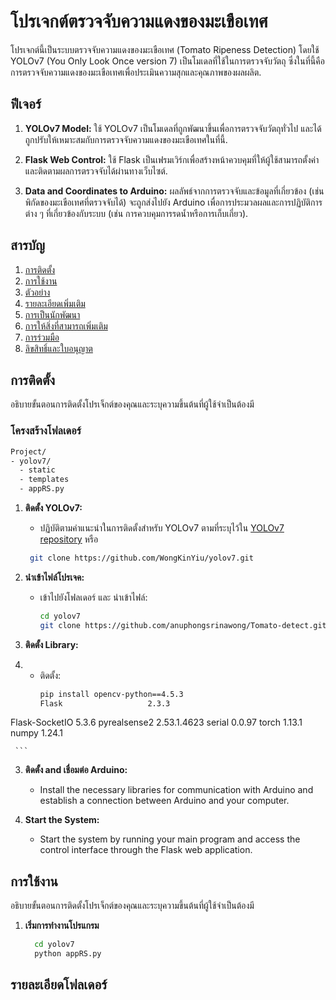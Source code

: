# โปรเจกต์ตรวจจับความแดงของมะเขือเทศ

โปรเจกต์นี้เป็นระบบตรวจจับความแดงของมะเขือเทศ (Tomato Ripeness Detection) โดยใช้ YOLOv7 (You Only Look Once version 7) เป็นโมเดลที่ใช้ในการตรวจจับวัตถุ ซึ่งในที่นี้คือการตรวจจับความแดงของมะเขือเทศเพื่อประเมินความสุกและคุณภาพของผลผลิต.

## ฟีเจอร์

1. **YOLOv7 Model:** ใช้ YOLOv7 เป็นโมเดลที่ถูกพัฒนาขึ้นเพื่อการตรวจจับวัตถุทั่วไป และได้ถูกปรับให้เหมาะสมกับการตรวจจับความแดงของมะเขือเทศในที่นี้.

2. **Flask Web Control:** ใช้ Flask เป็นเฟรมเวิร์กเพื่อสร้างหน้าควบคุมที่ให้ผู้ใช้สามารถตั้งค่าและติดตามผลการตรวจจับได้ผ่านทางเว็บไซต์.

3. **Data and Coordinates to Arduino:** ผลลัพธ์จากการตรวจจับและข้อมูลที่เกี่ยวข้อง (เช่น พิกัดของมะเขือเทศที่ตรวจจับได้) จะถูกส่งไปยัง Arduino เพื่อการประมวลผลและการปฏิบัติการต่าง ๆ ที่เกี่ยวข้องกับระบบ (เช่น การควบคุมการรดน้ำหรือการเก็บเกี่ยว).

## สารบัญ

1. [การติดตั้ง](#การติดตั้ง)
2. [การใช้งาน](#การใช้งาน)
3. [ตัวอย่าง](#ตัวอย่าง)
4. [รายละเอียดเพิ่มเติม](#รายละเอียดเพิ่มเติม)
5. [การเป็นนักพัฒนา](#การเป็นนักพัฒนา)
6. [การให้สิ่งที่สามารถเพิ่มเติม](#การให้สิ่งที่สามารถเพิ่มเติม)
7. [การร่วมมือ](#การร่วมมือ)
8. [ลิขสิทธิ์และใบอนุญาต](#ลิขสิทธิ์และใบอนุญาต)

## การติดตั้ง

อธิบายขั้นตอนการติดตั้งโปรเจ็กต์ของคุณและระบุความขึ้นต้นที่ผู้ใช้จำเป็นต้องมี
### โครงสร้างโฟลเดอร์
 ```bash
 Project/
 - yolov7/
   - static
   - templates
   - appRS.py
 ```

1. **ติดตั้ง YOLOv7:**

   - ปฏิบัติตามคำแนะนำในการติดตั้งสำหรับ YOLOv7 ตามที่ระบุไว้ใน [YOLOv7 repository](https://github.com/WongKinYiu/yolov7) หรือ
  
     
    ```bash
     git clone https://github.com/WongKinYiu/yolov7.git
     ```

2. **นำเข้าไฟล์โปรเจค:**
   - เข้าไปยังโฟลเดอร์ และ นำเข้าไฟล์:
     ```bash
     cd yolov7
     git clone https://github.com/anuphongsrinawong/Tomato-detect.git
     ```
3. **ติดตั้ง Library:**
4. 
   - ติดตั้ง:
     ```bash
     pip install opencv-python==4.5.3
     Flask                   2.3.3
Flask-SocketIO          5.3.6
pyrealsense2            2.53.1.4623
serial                  0.0.97
torch                   1.13.1
numpy                   1.24.1
     
     ```

3. **ติดตั้ง and เชื่อมต่อ Arduino:**

   - Install the necessary libraries for communication with Arduino and establish a connection between Arduino and your computer.

4. **Start the System:**
   - Start the system by running your main program and access the control interface through the Flask web application.


  
## การใช้งาน

อธิบายขั้นตอนการติดตั้งโปรเจ็กต์ของคุณและระบุความขึ้นต้นที่ผู้ใช้จำเป็นต้องมี

1. **เริ่มการทำงานโปรแกรม**
     
    ```bash
      cd yolov7
      python appRS.py
     ```




## รายละเอียดโฟลเดอร์
